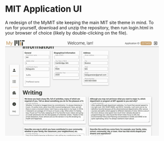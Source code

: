 # MIT Application UI

A redesign of the MyMIT site keeping the main MIT site theme in mind. To run for yourself, download and unzip the repository, then run login.html in your browser of choice (likely by double-clicking on the file).

<img src="https://github.com/iabma/MIT-Application-UI/blob/master/site.png">
